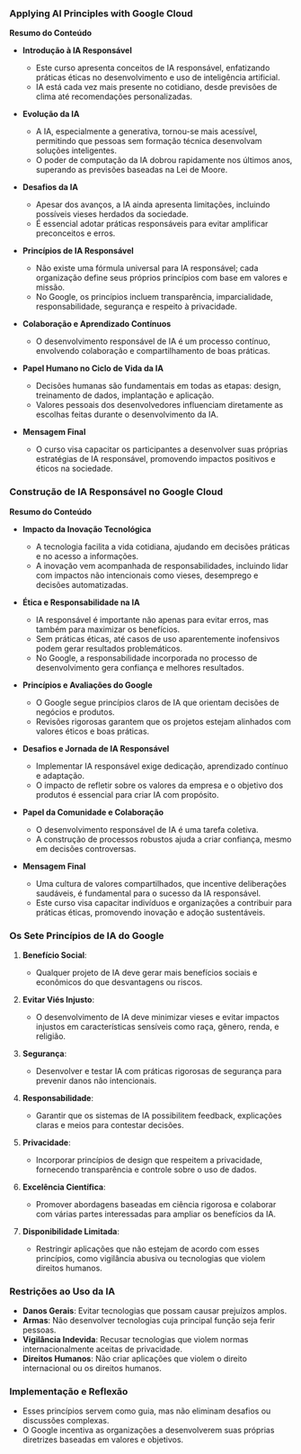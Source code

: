 ### Applying AI Principles with Google Cloud

**Resumo do Conteúdo**  

- **Introdução à IA Responsável**  
  - Este curso apresenta conceitos de IA responsável, enfatizando práticas éticas no desenvolvimento e uso de inteligência artificial.  
  - IA está cada vez mais presente no cotidiano, desde previsões de clima até recomendações personalizadas.  

- **Evolução da IA**  
  - A IA, especialmente a generativa, tornou-se mais acessível, permitindo que pessoas sem formação técnica desenvolvam soluções inteligentes.  
  - O poder de computação da IA dobrou rapidamente nos últimos anos, superando as previsões baseadas na Lei de Moore.  

- **Desafios da IA**  
  - Apesar dos avanços, a IA ainda apresenta limitações, incluindo possíveis vieses herdados da sociedade.  
  - É essencial adotar práticas responsáveis para evitar amplificar preconceitos e erros.  

- **Princípios de IA Responsável**  
  - Não existe uma fórmula universal para IA responsável; cada organização define seus próprios princípios com base em valores e missão.  
  - No Google, os princípios incluem transparência, imparcialidade, responsabilidade, segurança e respeito à privacidade.  

- **Colaboração e Aprendizado Contínuos**  
  - O desenvolvimento responsável de IA é um processo contínuo, envolvendo colaboração e compartilhamento de boas práticas.  

- **Papel Humano no Ciclo de Vida da IA**  
  - Decisões humanas são fundamentais em todas as etapas: design, treinamento de dados, implantação e aplicação.  
  - Valores pessoais dos desenvolvedores influenciam diretamente as escolhas feitas durante o desenvolvimento da IA.  

- **Mensagem Final**  
  - O curso visa capacitar os participantes a desenvolver suas próprias estratégias de IA responsável, promovendo impactos positivos e éticos na sociedade.  

### Construção de IA Responsável no Google Cloud  

**Resumo do Conteúdo**  

- **Impacto da Inovação Tecnológica**  
  - A tecnologia facilita a vida cotidiana, ajudando em decisões práticas e no acesso a informações.  
  - A inovação vem acompanhada de responsabilidades, incluindo lidar com impactos não intencionais como vieses, desemprego e decisões automatizadas.  

- **Ética e Responsabilidade na IA**  
  - IA responsável é importante não apenas para evitar erros, mas também para maximizar os benefícios.  
  - Sem práticas éticas, até casos de uso aparentemente inofensivos podem gerar resultados problemáticos.  
  - No Google, a responsabilidade incorporada no processo de desenvolvimento gera confiança e melhores resultados.  

- **Princípios e Avaliações do Google**  
  - O Google segue princípios claros de IA que orientam decisões de negócios e produtos.  
  - Revisões rigorosas garantem que os projetos estejam alinhados com valores éticos e boas práticas.  

- **Desafios e Jornada de IA Responsável**  
  - Implementar IA responsável exige dedicação, aprendizado contínuo e adaptação.  
  - O impacto de refletir sobre os valores da empresa e o objetivo dos produtos é essencial para criar IA com propósito.  

- **Papel da Comunidade e Colaboração**  
  - O desenvolvimento responsável de IA é uma tarefa coletiva.  
  - A construção de processos robustos ajuda a criar confiança, mesmo em decisões controversas.  

- **Mensagem Final**  
  - Uma cultura de valores compartilhados, que incentive deliberações saudáveis, é fundamental para o sucesso da IA responsável.  
  - Este curso visa capacitar indivíduos e organizações a contribuir para práticas éticas, promovendo inovação e adoção sustentáveis.  

### **Os Sete Princípios de IA do Google**

1. **Benefício Social**:
   - Qualquer projeto de IA deve gerar mais benefícios sociais e econômicos do que desvantagens ou riscos.

2. **Evitar Viés Injusto**:
   - O desenvolvimento de IA deve minimizar vieses e evitar impactos injustos em características sensíveis como raça, gênero, renda, e religião.

3. **Segurança**:
   - Desenvolver e testar IA com práticas rigorosas de segurança para prevenir danos não intencionais.

4. **Responsabilidade**:
   - Garantir que os sistemas de IA possibilitem feedback, explicações claras e meios para contestar decisões.

5. **Privacidade**:
   - Incorporar princípios de design que respeitem a privacidade, fornecendo transparência e controle sobre o uso de dados.

6. **Excelência Científica**:
   - Promover abordagens baseadas em ciência rigorosa e colaborar com várias partes interessadas para ampliar os benefícios da IA.

7. **Disponibilidade Limitada**:
   - Restringir aplicações que não estejam de acordo com esses princípios, como vigilância abusiva ou tecnologias que violem direitos humanos.

### **Restrições ao Uso da IA**

- **Danos Gerais**: Evitar tecnologias que possam causar prejuízos amplos.
- **Armas**: Não desenvolver tecnologias cuja principal função seja ferir pessoas.
- **Vigilância Indevida**: Recusar tecnologias que violem normas internacionalmente aceitas de privacidade.
- **Direitos Humanos**: Não criar aplicações que violem o direito internacional ou os direitos humanos.

### **Implementação e Reflexão**

- Esses princípios servem como guia, mas não eliminam desafios ou discussões complexas.
- O Google incentiva as organizações a desenvolverem suas próprias diretrizes baseadas em valores e objetivos.
